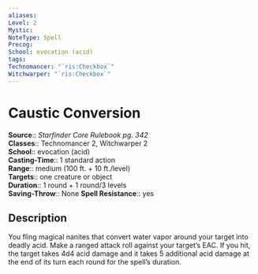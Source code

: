 ```yaml
---
aliases: 
Level: 2
Mystic: 
NoteType: Spell
Precog: 
School: evocation (acid) 
tags: 
Technomancer: "`ris:Checkbox`"
Witchwarper: "`ris:Checkbox`"
---
```


# Caustic Conversion

**Source**:: _Starfinder Core Rulebook pg. 342_  
**Classes**:: Technomancer 2, Witchwarper 2  
**School**:: evocation (acid)  
**Casting-Time**:: 1 standard action  
**Range**:: medium (100 ft. + 10 ft./level)  
**Targets**:: one creature or object  
**Duration**:: 1 round + 1 round/3 levels  
**Saving-Throw**:: None
**Spell Resistance**:: yes

## Description

You fling magical nanites that convert water vapor around your target into deadly acid. Make a ranged attack roll against your target’s EAC. If you hit, the target takes 4d4 acid damage and it takes 5 additional acid damage at the end of its turn each round for the spell’s duration.
